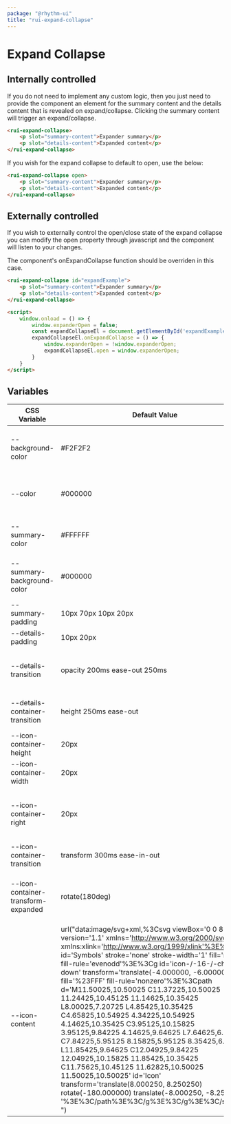 ```yaml
---
package: "@rhythm-ui"
title: "rui-expand-collapse"
---
```


# Expand Collapse

## Internally controlled
If you do not need to implement any custom logic, then you just need to provide the component an element for the summary content and the details content that is revealed on expand/collapse. Clicking the summary content will trigger an expand/collapse.

```html preview
<rui-expand-collapse>
    <p slot="summary-content">Expander summary</p>
    <p slot="details-content">Expanded content</p>
</rui-expand-collapse>
```

If you wish for the expand collapse to default to open, use the below:
```html preview
<rui-expand-collapse open>
    <p slot="summary-content">Expander summary</p>
    <p slot="details-content">Expanded content</p>
</rui-expand-collapse>
```

## Externally controlled
If you wish to externally control the open/close state of the expand collapse
you can modify the open property through javascript and the component will listen to your changes. 

The component's onExpandCollapse function should be overriden in this case.

```html
<rui-expand-collapse id="expandExample">
    <p slot="summary-content">Expander summary</p>
    <p slot="details-content">Expanded content</p>
</rui-expand-collapse>

<script>
    window.onload = () => {
        window.expanderOpen = false;
        const expandCollapseEl = document.getElementById('expandExample');
        expandCollapseEl.onExpandCollapse = () => {
            window.expanderOpen = !window.expanderOpen;
            expandCollapseEl.open = window.expanderOpen;
        }
    }
</script>
```

 ## Variables

| CSS Variable | Default Value | Description |
| --- | --- | --- |
| --background-color | #F2F2F2 | The base background colour for the expand collapse  | 
| --color | #000000 | The base text colour for the expand collapse  | 
| --summary-color | #FFFFFF | The summary section text colour  | 
| --summary-background-color | #000000 | The summary section background colour  | 
| --summary-padding | 10px 70px 10px 20px | Summary padding  | 
| --details-padding | 10px 20px | Details padding  | 
| --details-transition | opacity 200ms ease-out 250ms | Transition for the details section content  | 
| --details-container-transition | height 250ms ease-out | Transition for the details container  | 
| --icon-container-height | 20px | Height of icon container  | 
| --icon-container-width | 20px | Width of icon container  | 
| --icon-container-right | 20px | Offset of icon container from rightof summary container  | 
| --icon-container-transition | transform 300ms ease-in-out | Transition for the icon container  | 
| --icon-container-transform-expanded | rotate(180deg) | Transform applied to the icon container when expanding  | 
| --icon-content | url("data:image/svg+xml,%3Csvg viewBox='0 0 8 5' version='1.1' xmlns='http://www.w3.org/2000/svg' xmlns:xlink='http://www.w3.org/1999/xlink'%3E%3Cg id='Symbols' stroke='none' stroke-width='1' fill='none' fill-rule='evenodd'%3E%3Cg id='icon-/-16-/-chev-down' transform='translate(-4.000000, -6.000000)' fill='%23FFF' fill-rule='nonzero'%3E%3Cpath d='M11.50025,10.50025 C11.37225,10.50025 11.24425,10.45125 11.14625,10.35425 L8.00025,7.20725 L4.85425,10.35425 C4.65825,10.54925 4.34225,10.54925 4.14625,10.35425 C3.95125,10.15825 3.95125,9.84225 4.14625,9.64625 L7.64625,6.14625 C7.84225,5.95125 8.15825,5.95125 8.35425,6.14625 L11.85425,9.64625 C12.04925,9.84225 12.04925,10.15825 11.85425,10.35425 C11.75625,10.45125 11.62825,10.50025 11.50025,10.50025' id='Icon' transform='translate(8.000250, 8.250250) rotate(-180.000000) translate(-8.000250, -8.250250) '%3E%3C/path%3E%3C/g%3E%3C/g%3E%3C/svg%3E ") | The content of the icon :after element  | 
